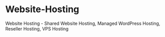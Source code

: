 # Website-Hosting
Website Hosting - Shared Website Hosting, Managed WordPress Hosting, Reseller Hosting, VPS Hosting
